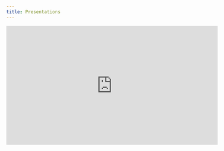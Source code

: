 ```yaml
---
title: Presentations
---
```


<iframe width="560" height="315" src="https://youtu.be/hzk98jkGkqg" title="YouTube video player" frameborder="0" allow="accelerometer; autoplay; clipboard-write; encrypted-media; gyroscope; picture-in-picture" allowfullscreen></iframe>
